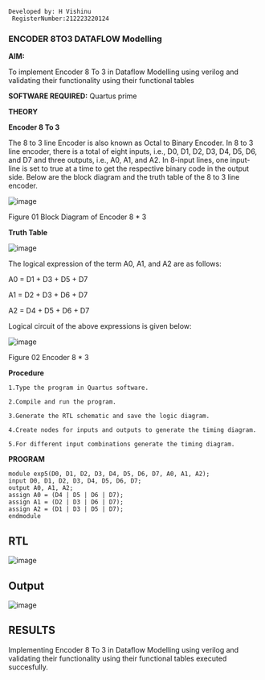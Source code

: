 ```
Developed by: H Vishinu
 RegisterNumber:212223220124
```
### ENCODER 8TO3 DATAFLOW Modelling

**AIM:**

To implement  Encoder 8 To 3 in Dataflow Modelling using verilog and validating their functionality using their functional tables

**SOFTWARE REQUIRED:** Quartus prime

**THEORY**

**Encoder 8 To 3**

The 8 to 3 line Encoder is also known as Octal to Binary Encoder. In 8 to 3 line encoder, there is a total of eight inputs, i.e., D0, D1, D2, D3, D4, D5, D6, and D7 and three outputs, i.e., A0, A1, and A2. In 8-input lines, one input-line is set to true at a time to get the respective binary code in the output side. Below are the block diagram and the truth table of the 8 to 3 line encoder.

![image](https://github.com/naavaneetha/ENCODER8TO3DATAFLOW/assets/154305477/0bc242c1-eb9e-4c47-afe5-30428470efc3)

Figure 01  Block Diagram of Encoder 8 * 3

**Truth Table**

![image](https://github.com/naavaneetha/ENCODER8TO3DATAFLOW/assets/154305477/35496b14-ae6e-4cd1-9abd-d6736b576575)

The logical expression of the term A0, A1, and A2 are as follows:

A0 = D1 + D3 + D5 + D7

A1 = D2 + D3 + D6 + D7

A2 = D4 + D5 + D6 + D7

Logical circuit of the above expressions is given below:

![image](https://github.com/naavaneetha/ENCODER8TO3DATAFLOW/assets/154305477/95acaee6-c873-4c75-89eb-ef09fb158053)

Figure 02  Encoder 8 * 3

**Procedure**
```
1.Type the program in Quartus software.

2.Compile and run the program.

3.Generate the RTL schematic and save the logic diagram.

4.Create nodes for inputs and outputs to generate the timing diagram.

5.For different input combinations generate the timing diagram.
```

**PROGRAM**
```
module exp5(D0, D1, D2, D3, D4, D5, D6, D7, A0, A1, A2);
input D0, D1, D2, D3, D4, D5, D6, D7;
output A0, A1, A2;
assign A0 = (D4 | D5 | D6 | D7); 
assign A1 = (D2 | D3 | D6 | D7); 
assign A2 = (D1 | D3 | D5 | D7);  
endmodule

```



## RTL
![image](https://github.com/user-attachments/assets/157bdd6f-ccb5-4aee-9b11-aae19100d6b4)


## Output
![image](https://github.com/user-attachments/assets/062fb20e-41e1-42b5-9ca5-631d03e7a06e)

## RESULTS
Implementing Encoder 8 To 3 in Dataflow Modelling using verilog and validating their functionality using their functional tables executed succesfully.




